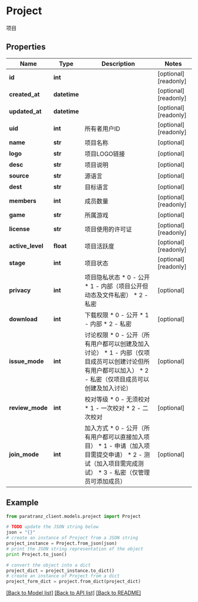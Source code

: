 # Project

项目

## Properties

Name | Type | Description | Notes
------------ | ------------- | ------------- | -------------
**id** | **int** |  | [optional] [readonly] 
**created_at** | **datetime** |  | [optional] [readonly] 
**updated_at** | **datetime** |  | [optional] [readonly] 
**uid** | **int** | 所有者用户ID | [optional] [readonly] 
**name** | **str** | 项目名称 | [optional] 
**logo** | **str** | 项目LOGO链接 | [optional] 
**desc** | **str** | 项目说明 | [optional] 
**source** | **str** | 源语言 | [optional] 
**dest** | **str** | 目标语言 | [optional] 
**members** | **int** | 成员数量 | [optional] [readonly] 
**game** | **str** | 所属游戏 | [optional] 
**license** | **str** | 项目使用的许可证 | [optional] [readonly] 
**active_level** | **float** | 项目活跃度 | [optional] [readonly] 
**stage** | **int** | 项目状态 | [optional] [readonly] 
**privacy** | **int** | 项目隐私状态 * 0 - 公开 * 1 - 内部（项目公开但动态及文件私密） * 2 - 私密  | [optional] 
**download** | **int** | 下载权限 * 0 - 公开 * 1 - 内部 * 2 - 私密  | [optional] 
**issue_mode** | **int** | 讨论权限 * 0 - 公开（所有用户都可以创建及加入讨论） * 1 - 内部（仅项目成员可以创建讨论但所有用户都可以加入） * 2 - 私密（仅项目成员可以创建及加入讨论）  | [optional] 
**review_mode** | **int** | 校对等级 * 0 - 无须校对 * 1 - 一次校对 * 2 - 二次校对  | [optional] 
**join_mode** | **int** | 加入方式 * 0 - 公开（所有用户都可以直接加入项目） * 1 - 申请（加入项目需提交申请） * 2 - 测试（加入项目需完成测试） * 3 - 私密（仅管理员可添加成员）  | [optional] 

## Example

```python
from paratranz_client.models.project import Project

# TODO update the JSON string below
json = "{}"
# create an instance of Project from a JSON string
project_instance = Project.from_json(json)
# print the JSON string representation of the object
print Project.to_json()

# convert the object into a dict
project_dict = project_instance.to_dict()
# create an instance of Project from a dict
project_form_dict = project.from_dict(project_dict)
```
[[Back to Model list]](../README.md#documentation-for-models) [[Back to API list]](../README.md#documentation-for-api-endpoints) [[Back to README]](../README.md)


